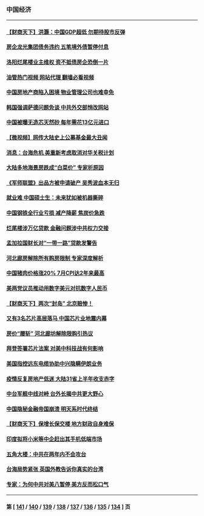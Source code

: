 ### 中国经济
---
#### [【财商天下】洪灏：中国GDP超低 勿期待股市反弹](../../pages/ncid283/n13800467.md?08120845) 
#### [房企龙光集团债务违约 五笔境外债暂停付息](../../pages/ncid283/n13800595.md?08120845) 
#### [洛阳烂尾楼业主维权 资不抵债房企恐倒一片](../../pages/ncid283/n13800302.md?08120845) 
#### [油管热门视频 网站代理 翻墙必看视频](http://209.222.30.114:81/youtube.html?08120845)
#### [中国房地产商陷入困境 物业管理公司也难幸免](../../pages/ncid283/n13799820.md?08120845) 
#### [韩国强调萨德问题免谈 中共外交部悄改网站](../../pages/ncid283/n13800430.md?08120845) 
#### [中国被曝无造芯天然砂 每年需花13亿元进口](../../pages/ncid283/n13800375.md?08120845) 
#### [【微视频】网传大陆史上公募基金最大丑闻](../../pages/ncid283/n13800399.md?08120845) 
#### [消息：台海危机 美重新考虑取消对华关税计划](../../pages/ncid283/n13800218.md?08120845) 
#### [大陆多地海景房跌成“白菜价” 专家析原因](../../pages/ncid283/n13800133.md?08120845) 
#### [《军师联盟》出品方被申请破产 吴秀波血本无归](../../pages/ncid283/n13799860.md?08120845) 
#### [就业难 中国硕士生：未来犹如被机器撕碎](../../pages/ncid283/n13799828.md?08120845) 
#### [中国钢铁全行业亏损 减产降薪 焦炭价急跌](../../pages/ncid283/n13799650.md?08120845) 
#### [烂尾楼涉万亿贷款 金融问题涉中共权力交接](../../pages/ncid283/n13799798.md?08120845) 
#### [孟加拉国财长对“一带一路”贷款发警告](../../pages/ncid283/n13799259.md?08120845) 
#### [河北廊房解除所有购房限制 专家深度解析](../../pages/ncid283/n13799355.md?08120845) 
#### [中国猪肉价格涨20% 7月CPI达2年来最高](../../pages/ncid283/n13799359.md?08120845) 
#### [美两党议员推动用数字美元对抗数字人民币](../../pages/ncid283/n13799236.md?08120845) 
#### [【财商天下】两次“封岛” 北京赔惨！](../../pages/ncid283/n13799013.md?08120845) 
#### [又有3名芯片高层落马 中国芯片业地震内幕](../../pages/ncid283/n13798941.md?08120845) 
#### [房价“腰斩” 河北廊坊解除限购引热议](../../pages/ncid283/n13798946.md?08120845) 
#### [拜登签署芯片法案 对美中科技战有何影响](../../pages/ncid283/n13798973.md?08120845) 
#### [美国指控远东电缆协助中兴隐瞒伊朗业务](../../pages/ncid283/n13798971.md?08120845) 
#### [疫情反复房地产低迷 大陆31省上半年收支赤字](../../pages/ncid283/n13798532.md?08120845) 
#### [中台军舰中线对峙 台外长揭中共更大野心](../../pages/ncid283/n13798740.md?08120845) 
#### [中国隐秘金融帝国崩溃 明天系时代终结](../../pages/ncid283/n13798440.md?08120845) 
#### [【财商天下】保增长保交楼 地方财政自身难保](../../pages/ncid283/n13798346.md?08120845) 
#### [印度拟将小米等中企赶出其手机低端市场](../../pages/ncid283/n13798324.md?08120845) 
#### [五角大楼：中共在两年内不会攻台](../../pages/ncid283/n13798354.md?08120845) 
#### [台海局势紧张 英国外教告诉你真实的台湾](../../pages/ncid283/n13798341.md?08120845) 
#### [专家：为何中共对美八暂停 美方反而松口气](../../pages/ncid283/n13798323.md?08120845) 

---
#### 第 [ [141](./141.md?08120845) / [140](./140.md?08120845) / [139](./139.md?08120845) / [138](./138.md?08120845) / [137](./137.md?08120845) / [136](./136.md?08120845) / [135](./135.md?08120845) / [134](./134.md?08120845) ] 页
